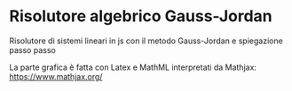 # Risolutore algebrico Gauss-Jordan
Risolutore di sistemi lineari in js con il metodo Gauss-Jordan e spiegazione passo passo

La parte grafica è fatta con Latex e MathML interpretati da Mathjax: https://www.mathjax.org/
